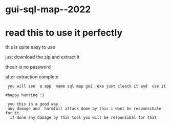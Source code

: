 # gui-sql-map--2022

# read this  to use it perfectly 

this is quite easy to use 

 just download the zip and extract it 
 
  theair is no password
  
   after extraction complete
   
     you will see  a app  name sql map gui .exe just cleack it and  use it 
    
    #happy hunting :)
    
     you this in a good way 
     any damage and  harmfull attack dome by this i wont be responsibale for it 
      if done any damage by this tool you will be responsibal for that 

#


